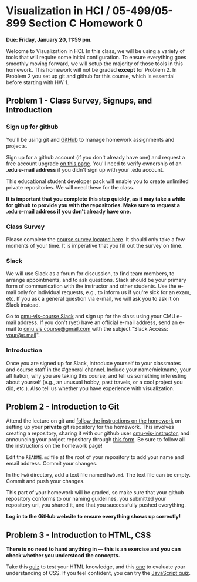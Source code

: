 # Visualization in HCI / 05-499/05-899 Section C Homework 0

**Due: Friday, January 20, 11:59 pm.**

Welcome to Visualization in HCI.  In this class, we will be using a variety of tools that will require some initial configuration. To ensure everything goes smoothly moving forward, we will setup the majority of those tools in this homework.  This homework will not be graded **except** for Problem 2. In Problem 2 you set up git and github for this course, which is essential before starting with HW 1.

## Problem 1 - Class Survey, Signups, and Introduction

### Sign up for github

You'll be using git and [GitHub](http://github.com) to manage homework assignments and projects.

Sign up for a github account (if you don't already have one) and request a free account upgrade [on this page](https://education.github.com/). You'll need to verify ownership of an **.edu e-mail address** if you didn't sign up with your .edu account.

This educational student developer pack will enable you to create unlimited private repositories. We will need these for the class.

**It is important that you complete this step quickly, as it may take a while for github to provide you with the repositories. Make sure to request a .edu e-mail address if you don't already have one.**

### Class Survey
Please complete the [course survey located here](https://goo.gl/forms/NKXnkTksR2cMd9jY2). It should only take a few moments of your time. It is imperative that you fill out the survey on time.

### Slack
We will use Slack as a forum for discussion, to find team members, to arrange appointments, and to ask questions. Slack should be your primary form of communication with the instructor and other students. Use the e-mail only for individual requests, e.g., to inform us if you're sick for an exam, etc. If you ask a general question via e-mail, we will ask you to ask it on Slack instead.

Go to [cmu-vis-course Slack](https://cmu-vis-course.slack.com/signup) and sign up for the class using your CMU e-mail address. If you don't (yet) have an official e-mail address, send an e-mail to [cmu.vis.course@gmail.com](mailto:cmu.vis.course@gmail.com) with the subject "Slack Access: your@e.mail".  

### Introduction

Once you are signed up for Slack, introduce yourself to your classmates and course staff in the #general channel. Include your name/nickname, your affiliation, why you are taking this course, and tell us something interesting about yourself (e.g., an unusual hobby, past travels, or a cool project you did, etc.).  Also tell us whether you have experience with visualization.

## Problem 2 - Introduction to Git

Attend the lecture on git and [follow the instructions on the homework](http://cmu-vis-course.github.io/2017/homework/) on setting up your **private** git repository for the homework. This involves creating a repository, sharing it with our github user [cmu-vis-instructor](https://github.com/cmu-vis-instructor), and announcing your project repository through [this form](https://goo.gl/forms/bnEOhXLAHT1EHaTp1). Be sure to follow all the instructions on the homework page!

Edit the `README.md` file at the root of your repository to add your name and email address. Commit your changes.

In the `hw0` directory, add a text file named `hw0.md`. The text file can be empty. Commit and push your changes.

This part of your homework will be graded, so make sure that your github repository conforms to our naming guidelines, you submitted your repository url, you shared it, and that you successfully pushed everything.

**Log in to the GitHub website to ensure everything shows up correctly!**

## Problem 3 - Introduction to HTML, CSS

**There is no need to hand anything in — this is an exercise and you can check whether you understood the concepts.**

Take this [quiz](http://www.w3schools.com/quiztest/quiztest.asp?qtest=HTML) to test your HTML knowledge, and this [one](http://www.w3schools.com/quiztest/quiztest.asp?qtest=CSS) to evaluate your understanding of CSS. If you feel confident, you can try the [JavaScript quiz](http://www.w3schools.com/quiztest/quiztest.asp?qtest=JavaScript).
